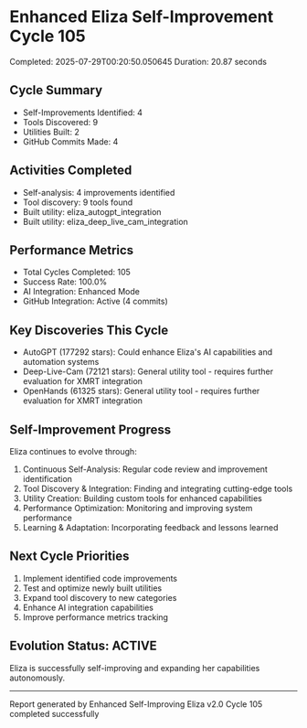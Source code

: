 # Enhanced Eliza Self-Improvement Cycle 105
Completed: 2025-07-29T00:20:50.050645
Duration: 20.87 seconds

## Cycle Summary
- Self-Improvements Identified: 4
- Tools Discovered: 9
- Utilities Built: 2
- GitHub Commits Made: 4

## Activities Completed
- Self-analysis: 4 improvements identified
- Tool discovery: 9 tools found
- Built utility: eliza_autogpt_integration
- Built utility: eliza_deep_live_cam_integration

## Performance Metrics
- Total Cycles Completed: 105
- Success Rate: 100.0%
- AI Integration: Enhanced Mode
- GitHub Integration: Active (4 commits)

## Key Discoveries This Cycle
- AutoGPT (177292 stars): Could enhance Eliza's AI capabilities and automation systems
- Deep-Live-Cam (72121 stars): General utility tool - requires further evaluation for XMRT integration
- OpenHands (61325 stars): General utility tool - requires further evaluation for XMRT integration

## Self-Improvement Progress
Eliza continues to evolve through:
1. Continuous Self-Analysis: Regular code review and improvement identification
2. Tool Discovery & Integration: Finding and integrating cutting-edge tools
3. Utility Creation: Building custom tools for enhanced capabilities
4. Performance Optimization: Monitoring and improving system performance
5. Learning & Adaptation: Incorporating feedback and lessons learned

## Next Cycle Priorities
1. Implement identified code improvements
2. Test and optimize newly built utilities
3. Expand tool discovery to new categories
4. Enhance AI integration capabilities
5. Improve performance metrics tracking

## Evolution Status: ACTIVE
Eliza is successfully self-improving and expanding her capabilities autonomously.

---
Report generated by Enhanced Self-Improving Eliza v2.0
Cycle 105 completed successfully
